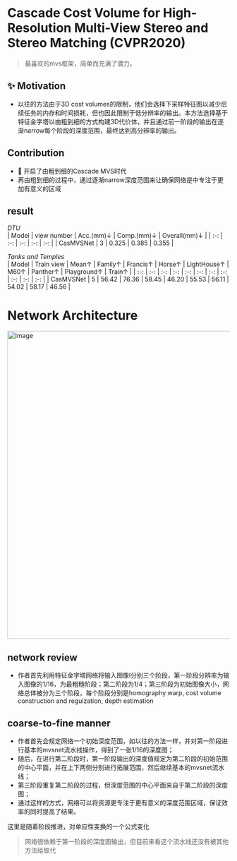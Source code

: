 # Cascade Cost Volume for High-Resolution Multi-View Stereo and Stereo Matching (CVPR2020)

> 最喜欢的mvs框架，简单而充满了潜力。

## :sparkles: Motivation
- 以往的方法由于3D cost volumes的限制，他们会选择下采样特征图以减少后续任务的内存和时间损耗，但也因此限制于低分辨率的输出。本方法选择基于特征金字塔以由粗到细的方式构建3D代价体，并且通过前一阶段的输出在逐渐narrow每个阶段的深度范围，最终达到高分辨率的输出。

## Contribution
- :dizzy: 开启了由粗到细的Cascade MVS时代
- 再由粗到细的过程中，通过逐渐narrow深度范围来让确保网络是中专注于更加有意义的区域

## result
 
*DTU*  
| Model | view number | Acc.(mm)↓ | Comp.(mm)↓ | Overall(mm)↓ |
| :-: | :-: | :-: | :-: | :-: |
| CasMVSNet | 3 | 0.325 | 0.385 | 0.355 |

*Tanks and Temples*  
| Model | Train view | Mean↑ | Family↑ | Francis↑ | Horse↑ | LightHouse↑ | M60↑ | Panther↑ | Playground↑ | Train↑ |
| :-: | :-: | :-: | :-: | :-: | :-: | :-: | :-: | :-: | :-: | :-: |
| CasMVSNet | 5 | 56.42 | 76.36 | 58.45 | 46.20 | 55.53 | 56.11 | 54.02 | 58.17 | 46.56 |

# Network Architecture

<img width="698" alt="image" src="https://github.com/elleryw0518/MVS/assets/101634608/4bc12e5e-6048-4ea6-9b81-64b599cafd22">

## network review
- 作者首先利用特征金字塔网络将输入图像I分别三个阶段，第一阶段分辨率为输入图像的1/16，为最粗糙阶段；第二阶段为1/4；第三阶段为初始图像大小，网络总体被分为三个阶段，每个阶段分别是homography warp, cost volume construction and reguization, depth estimation

## coarse-to-fine manner
- 作者首先会规定网络一个初始深度范围，如以往的方法一样，并对第一阶段进行基本的mvsnet流水线操作，得到了一张1/16的深度图； 
- 随后，在进行第二阶段时，第一阶段输出的深度值规定为第二阶段的初始范围的中心平面，并在上下两侧分别进行拓展范围，然后继续基本的mvsnet流水线；  
- 第三阶段重复第二阶段的过程，但深度范围的中心平面来自于第二阶段的深度图；  
- 通过这样的方式，网络可以将资源更专注于更有意义的深度范围区域，保证效率的同时提高了结果。

这里是随着阶段推进，对单应性变换的一个公式变化

> 网络很依赖于第一阶段的深度图输出，但目前来看这个流水线还没有被其他方法给取代
